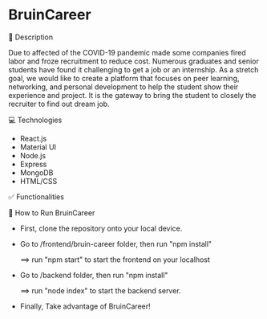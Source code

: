 # BruinCareer
📌 Description

Due to affected of the COVID-19 pandemic made some companies fired labor and froze recruitment to reduce cost. 
Numerous graduates and senior students have found it challenging to get a job or an internship. As a stretch goal, 
we would like to create a platform that focuses on peer learning, networking, and personal development to help the
student show their experience and project. It is the gateway to bring the student to closely the recruiter to find out
dream job.

💻 Technologies

+ React.js
+ Material UI
+ Node.js
+ Express
+ MongoDB
+ HTML/CSS

✅ Functionalities



🏃 How to Run BruinCareer

+ First, clone the repository onto your local device.

+ Go to /frontend/bruin-career folder, then run "npm install" 

  ==> run "npm start" to start the frontend on your localhost

+ Go to /backend folder, then run "npm install"

  ==> run "node index" to start the backend server.


+ Finally, Take advantage of BruinCareer!
